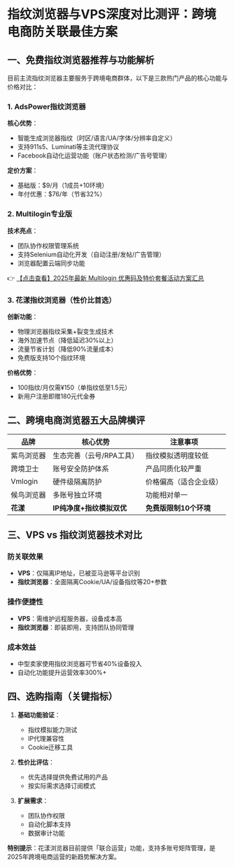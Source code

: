 # 指纹浏览器与VPS深度对比测评：跨境电商防关联最佳方案

## 一、免费指纹浏览器推荐与功能解析

目前主流指纹浏览器主要服务于跨境电商群体，以下是三款热门产品的核心功能与价格对比：

### 1. AdsPower指纹浏览器
**核心优势**：
- 智能生成浏览器指纹（时区/语言/UA/字体/分辨率自定义）
- 支持911s5、Luminati等主流代理协议
- Facebook自动化运营功能（账户状态检测/广告号管理）

**定价方案**：
- 基础版：$9/月（1成员+10环境）
- 年付优惠：$76/年（节省32%）

### 2. Multilogin专业版
**技术亮点**：
- 团队协作权限管理系统
- 支持Selenium自动化开发（自动注册/发帖/广告管理）
- 浏览器配置云端同步功能

👉 [【点击查看】2025年最新 Multilogin 优惠码及特价套餐活动方案汇总](https://bit.ly/multIlogin)

### 3. 花漾指纹浏览器（性价比首选）
**创新功能**：
- 物理浏览器指纹采集+裂变生成技术
- 海外加速节点（降低延迟30%以上）
- 流量节省计划（降低90%流量成本）
- 免费版支持10个指纹环境

**价格优势**：
- 100指纹/月仅需¥150（单指纹低至1.5元）
- 新用户注册即赠180元代金券

## 二、跨境电商浏览器五大品牌横评

| 品牌        | 核心优势                  | 注意事项                  |
|-------------|---------------------------|---------------------------|
| 紫鸟浏览器  | 生态完善（云号/RPA工具）  | 指纹模拟透明度较低        |
| 跨境卫士    | 账号安全防护体系          | 产品同质化较严重          |
| Vmlogin     | 硬件级隔离防护            | 价格偏高（适合企业级）    |
| 候鸟浏览器  | 多账号独立环境            | 功能相对单一              |
| **花漾**    | **IP纯净度+指纹模拟双优** | **免费版限制10个环境**    |

## 三、VPS vs 指纹浏览器技术对比

### 防关联效果
- **VPS**：仅隔离IP地址，已被亚马逊等平台识别
- **指纹浏览器**：全面隔离Cookie/UA/设备指纹等20+参数

### 操作便捷性
- **VPS**：需维护远程服务器，设备成本高
- **指纹浏览器**：即装即用，支持团队协同管理

### 成本效益
- 中型卖家使用指纹浏览器可节省40%设备投入
- 自动化功能提升运营效率300%+

## 四、选购指南（关键指标）
1. **基础功能验证**：
   - 指纹模拟能力测试
   - IP代理兼容性
   - Cookie迁移工具

2. **性价比评估**：
   - 优先选择提供免费试用的产品
   - 按实际需求选择订阅模式

3. **扩展需求**：
   - 团队协作权限
   - 自动化脚本支持
   - 数据审计功能

**特别提示**：花漾浏览器目前提供「联合运营」功能，支持多账号矩阵管理，是2025年跨境电商运营的新趋势解决方案。